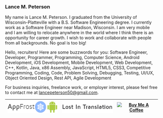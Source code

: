### Lance M. Peterson
My name is Lance M. Peterson. I graduated from the University of Wisconsin-Platteville with a B.S. Software Engineering degree. I currently work as a Software Engineer near Madison, Wisconsin. I am very mobile and I am willing to relocate anywhere in the world where I think there is an opportunity for career growth. I wish to work and collaborate with people from all backgrounds. No goal is too big!

Hello, recruiters! Here are some buzzwords for you: Software Engineer, Developer, Programmer, Programming, Computer Science, Android Development, iOS Development, Mobile Development, Web Development, C++, Kotlin, Java, x86 Assembly, JavaScript, HTML5, CSS3, Competitive Programming, Coding, Code, Problem Solving, Debugging, Testing, UI/UX, Object Oriented Design, Rest API, Agile Development

For business inquiries, freelance work, or employer interest, please feel free to contact me at lancepeterson50@gmail.com.

| <a href="https://play.google.com/store/apps/dev?id=5709112662753693243&hl=en_US" target="_blank"><img src="https://github.com/lancempeterson/lancempeterson/blob/master/img/appfrostbuttonandroid.png" alt="AppFrost" height="41" width="174"></a> | <a href="https://github.com/lancempeterson/LIT-Language-Learning" target="_blank"><img src="https://github.com/lancempeterson/lancempeterson/blob/master/img/LITBanner2.png" alt="LIT" height="41" width="174"></a> | <a href="https://www.buymeacoffee.com/lancepeterson" target="_blank"><img src="https://cdn.buymeacoffee.com/buttons/default-orange.png" alt="Buy Me A Coffee" height="41" width="174"></a> |
|----------------------------------------------------------------------------------------------------------------------------------------------------------------------------------------------------------------------------------------------------|--------------------------------------------------------------------------------------------------------------------------------------------------------------------------------------------------------------------|--------------------------------------------------------------------------------------------------------------------------------------------------------------------------------------------|
